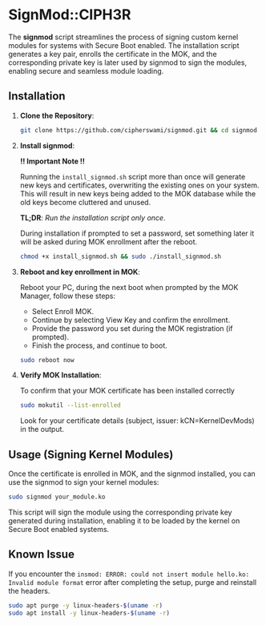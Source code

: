 # SignMod::CIPH3R

The **signmod** script streamlines the process of signing custom kernel modules for systems with Secure Boot enabled. The installation script generates a key pair, enrolls the certificate in the MOK, and the corresponding private key is later used by signmod to sign the modules, enabling secure and seamless module loading.

## Installation

1. **Clone the Repository**:  
   ```bash
   git clone https://github.com/cipherswami/signmod.git && cd signmod
   ```

2. **Install signmod**:  
   
    **!! Important Note !!**  

    Running the `install_signmod.sh` script more than once will generate new keys and certificates, overwriting the existing ones on your system. This will result in new keys being added to the MOK database while the old keys become cluttered and unused.  

    **TL;DR**: _Run the installation script only once_.   
    
    During installation if prompted to set a password, set something later it will be asked during MOK enrollment after the reboot.

    ```bash
    chmod +x install_signmod.sh && sudo ./install_signmod.sh
    ```

3. **Reboot and key enrollment in MOK**:  

    Reboot your PC, during the next boot when prompted by the MOK Manager, follow these steps:
    - Select Enroll MOK.
    - Continue by selecting View Key and confirm the enrollment.
    - Provide the password you set during the MOK registration (if prompted).
    - Finish the process, and continue to boot.
    ```bash
    sudo reboot now
    ```

4. **Verify MOK Installation**:  

    To confirm that your MOK certificate has been installed correctly
    ```bash
    sudo mokutil --list-enrolled
    ```
    Look for your certificate details (subject, issuer: kCN=KernelDevMods) in the output.

## Usage (Signing Kernel Modules)

Once the certificate is enrolled in MOK, and the signmod installed, you can use the signmod to sign your kernel modules:
```bash
sudo signmod your_module.ko
```
This script will sign the module using the corresponding private key generated during installation, enabling it to be loaded by the kernel on Secure Boot enabled systems.

## Known Issue

If you encounter the `insmod: ERROR: could not insert module hello.ko: Invalid module format` error after completing the setup, purge and reinstall the headers.

```bash
sudo apt purge -y linux-headers-$(uname -r)
sudo apt install -y linux-headers-$(uname -r)
```
